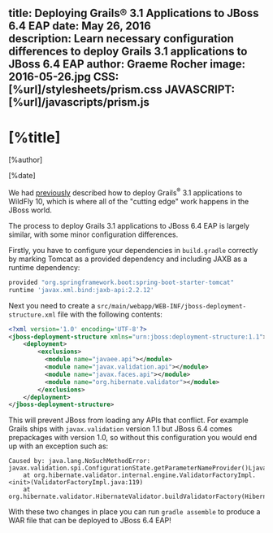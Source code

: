 title: Deploying Grails® 3.1 Applications to JBoss 6.4 EAP
date: May 26, 2016   
description: Learn necessary configuration differences to deploy Grails 3.1 applications to JBoss 6.4 EAP
author: Graeme Rocher
image: 2016-05-26.jpg
CSS: [%url]/stylesheets/prism.css
JAVASCRIPT: [%url]/javascripts/prism.js 
---

# [%title]

[%author]

[%date] 

We had [previously](http://grails.io/post/142674392718/deploying-grails-3-to-wildfly-10) described how to deploy Grails<sup>&reg;</sup> 3.1 applications to WildFly 10, which is where all of the "cutting edge" work happens in the JBoss world.

The process to deploy Grails 3.1 applications to JBoss 6.4 EAP is largely similar, with some minor configuration differences.

Firstly, you have to configure your dependencies in `build.gradle` correctly by marking Tomcat as a provided dependency and including JAXB as a runtime dependency:

```groovy
provided "org.springframework.boot:spring-boot-starter-tomcat"    
runtime 'javax.xml.bind:jaxb-api:2.2.12'
```

Next you need to create a `src/main/webapp/WEB-INF/jboss-deployment-structure.xml` file with the following contents:

```xml
<?xml version='1.0' encoding='UTF-8'?>
<jboss-deployment-structure xmlns="urn:jboss:deployment-structure:1.1">
    <deployment>
        <exclusions>
          <module name="javaee.api"></module>
          <module name="javax.validation.api"></module>
          <module name="javax.faces.api"></module>
          <module name="org.hibernate.validator"></module>
        </exclusions>
    </deployment>
</jboss-deployment-structure>
```

This will prevent JBoss from loading any APIs that conflict. For example Grails ships with `javax.validation` version 1.1 but JBoss 6.4 comes prepackages with version 1.0, so without this configuration you would end up with an exception such as:

```plaintext
Caused by: java.lang.NoSuchMethodError: javax.validation.spi.ConfigurationState.getParameterNameProvider()Ljavax/validation/ParameterNameProvider;
    at org.hibernate.validator.internal.engine.ValidatorFactoryImpl.<init>(ValidatorFactoryImpl.java:119)
    at org.hibernate.validator.HibernateValidator.buildValidatorFactory(HibernateValidator.java:45)
```

With these two changes in place you can run `gradle assemble` to produce a WAR file that can be deployed to JBoss 6.4 EAP!
